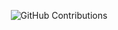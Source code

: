 <div align="center">
  
![GitHub Contributions](https://github-readme-stats.vercel.app/api?username=BM-K&theme=jolly&show_icons=true)

</div>
